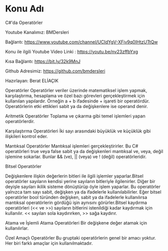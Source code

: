 # Konu Adı
C#'da Operatörler 


Youtube Kanalımız: BMDersleri

Bağlantı: https://www.youtube.com/channel/UCIdYgV-XFjv9q0IHtzUTtQw

Konu ile ilgili Youtube Video Linki : https://youtu.be/nv23zffbYxg

Kısa Bağlantı: https://bit.ly/32k9MnJ

Github Adresimiz: https://github.com/bmdersleri

Hazırlayan: Berat ELİAÇIK


Operatörler
Operatörler veriler üzerinde matematiksel işlem yapmak, karşılaştırma, hesaplama ve özel bazı görevleri gerçekleştirmek için kullanılan yapılardır. Örneğin a + b ifadesinde + işareti bir operatördür. Operatörlerin etki ettikleri sabit ya da değişkenlere ise operand denir.


Aritmetik Operatörler
Toplama ve çıkarma gibi temel işlemleri yapan operatörlerdir. 


Karşılaştırma Operatörleri
İki sayı arasındaki büyüklük ve küçüklük gibi ilişkileri kontrol eder. 


Mantıksal Operatörler
Mantıksal işlemleri gerçekleştirirler. Bu C# operatörleri true veya false sabit ya da değişkenleri mantıksal ve, veya, değil işlemine sokarlar. Bunlar && (ve), || (veya) ve ! (değil) operatörleridir.


Bitsel Operatörler

Değişkenlere ilişkin değerlerin bitleri ile ilgili işlemler yaparlar.Bitsel operatörler sayıların kendisi yerine sayıların bitleriyle ilgilenirler. Diğer bir deyişle sayıları ikilik sisteme dönüştürüp öyle işlem yaparlar. Bu operatörler yalnızca tam sayı sabit, değişken ya da ifadelerle kullanılabilirler. Eğer bitsel operatörler bool türünden değişken, sabit ya da ifadelerle kullanılırsa mantıksal operatörlerin gördüğü işin aynısını görürler.Bitsel kaydırma operatörleri (<< ve >>) sayıların bitlerini istenildiği kadar kaydırmak için kullanılır. << sayıları sola kaydırırken, >> sağa kaydırır.


Atama ve İşlemli Atama Operatörleri
Bir değişkene değer atamak için kullanılırlar.


Özel Amaçlı Operatörler
Bu gruptaki operatörlerin genel bir amacı yoktur. Her biri farklı amaçlar için kullanılmaktadır. 


